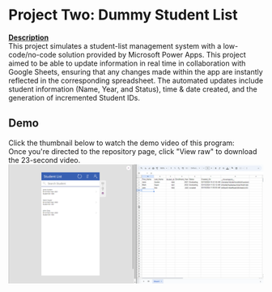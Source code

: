# Project Two: Dummy Student List

<ins><b>Description</ins></b><br />
This project simulates a student-list management system with a low-code/no-code solution provided by Microsoft Power Apps. This project aimed to be able to update information in real time in collaboration with Google Sheets, ensuring that any changes made within the app are instantly reflected in the corresponding spreadsheet. The automated updates include student information (Name, Year, and Status), time & date created, and the generation of incremented Student IDs. 

## Demo
Click the thumbnail below to watch the demo video of this program:<br />
Once you're directed to the repository page, click "View raw" to download the 23-second video.<br />
[![Watch the demo video](PAThumbnail)](PowerAppsVideo)

